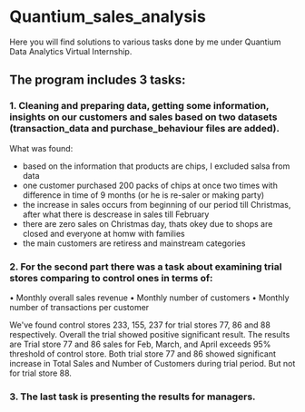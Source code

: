 # Quantium_sales_analysis
Here you will find solutions to various tasks done by me under Quantium Data Analytics Virtual Internship. 


## The program includes 3 tasks:
### 1. Cleaning and preparing data, getting some information, insights on our customers and sales based on two datasets (transaction_data and purchase_behaviour files are added). 
What was found: 
- based on the information that products are chips, I excluded salsa from data 
- one customer purchased 200 packs of chips at once two times with difference in time of 9 months (or he is re-saler or making party)
- the increase in sales occurs from beginning of our period till Christmas, after what there is descrease in sales till February 
- there are zero sales on Christmas day, thats okey due to shops are closed and everyone at homw with families
- the main customers are retiress and mainstream categories

### 2. For the second part there was a task about examining trial stores comparing to control ones in terms of:
• Monthly overall sales revenue
• Monthly number of customers
• Monthly number of transactions per customer

We've found control stores 233, 155, 237 for trial stores 77, 86 and 88 respectively. Overall the trial showed positive significant result.
The results are
Trial store 77 and 86 sales for Feb, March, and April exceeds 95% threshold of control store.
Both trial store 77 and 86 showed significant increase in Total Sales and Number of Customers during trial period. But not for trial store 88.

### 3. The last task is presenting the results for managers.
